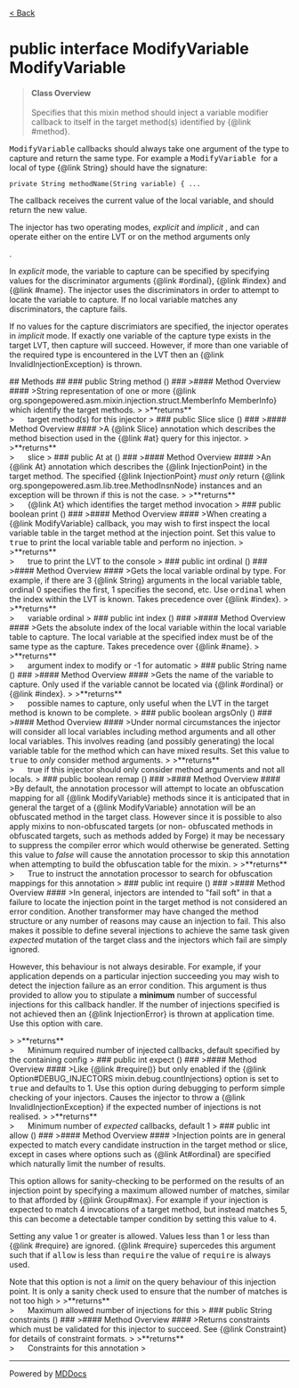 [< Back](../README.md)
# public interface ModifyVariable ModifyVariable #
>#### Class Overview ####
>Specifies that this mixin method should inject a variable modifier callback
 to itself in the target method(s) identified by {@link #method}.
 
 <p><tt>ModifyVariable</tt> callbacks should always take one argument of the
 type to capture and return the same type. For example a <tt>ModifyVariable
 </tt> for a local of type {@link String} should have the signature:</p>
 
 <code>private String methodName(String variable) { ...</code>
 
 <p>The callback receives the current value of the local variable, and should
 return the new value.</p>
 
 <p>The injector has two operating modes, <em>explicit</em> and <em>implicit
 </em>, and can operate either on the entire LVT or on the method arguments
 only</p>.
 
 <p>In <em>explicit</em> mode, the variable to capture can be specified by
 specifying values for the discriminator arguments {@link #ordinal},
 {@link #index} and {@link #name}. The injector uses the discriminators in 
 order to attempt to locate the variable to capture. If no local variable
 matches any discriminators, the capture fails.</p>
 
 <p>If no values for the capture discrimiators are specified, the injector
 operates in <em>implicit</em> mode. If exactly one variable of the capture
 type exists in the target LVT, then capture will succeed. However, if more
 than one variable of the required type is encountered in the LVT then an
 {@link InvalidInjectionException} is thrown.</p>
## Methods ##
### public String method () ###
>#### Method Overview ####
>String representation of one or more
 {@link org.spongepowered.asm.mixin.injection.struct.MemberInfo 
 MemberInfo} which identify the target methods.
>
>**returns**<br />
>&nbsp;&nbsp;&nbsp;&nbsp;&nbsp;&nbsp;target method(s) for this injector
>
### public Slice slice () ###
>#### Method Overview ####
>A {@link Slice} annotation which describes the method bisection used in
 the {@link #at} query for this injector.
>
>**returns**<br />
>&nbsp;&nbsp;&nbsp;&nbsp;&nbsp;&nbsp;slice
>
### public At at () ###
>#### Method Overview ####
>An {@link At} annotation which describes the {@link InjectionPoint} in
 the target method. The specified {@link InjectionPoint} <i>must only</i>
 return {@link org.spongepowered.asm.lib.tree.MethodInsnNode} instances
 and an exception will be thrown if this is not the case.
>
>**returns**<br />
>&nbsp;&nbsp;&nbsp;&nbsp;&nbsp;&nbsp;{@link At} which identifies the target method invocation
>
### public boolean print () ###
>#### Method Overview ####
>When creating a {@link ModifyVariable} callback, you may wish to first
 inspect the local variable table in the target method at the injection
 point. Set this value to <tt>true</tt> to print the local variable table
 and perform no injection.
>
>**returns**<br />
>&nbsp;&nbsp;&nbsp;&nbsp;&nbsp;&nbsp;true to print the LVT to the console
>
### public int ordinal () ###
>#### Method Overview ####
>Gets the local variable ordinal by type. For example, if there are 3
 {@link String} arguments in the local variable table, ordinal 0 specifies
 the first, 1 specifies the second, etc. Use <tt>ordinal</tt> when the
 index within the LVT is known. Takes precedence over {@link #index}.
>
>**returns**<br />
>&nbsp;&nbsp;&nbsp;&nbsp;&nbsp;&nbsp;variable ordinal
>
### public int index () ###
>#### Method Overview ####
>Gets the absolute index of the local variable within the local variable
 table to capture. The local variable at the specified index must be of
 the same type as the capture. Takes precedence over {@link #name}.
>
>**returns**<br />
>&nbsp;&nbsp;&nbsp;&nbsp;&nbsp;&nbsp;argument index to modify or -1 for automatic
>
### public String name () ###
>#### Method Overview ####
>Gets the name of the variable to capture. Only used if the variable
 cannot be located via {@link #ordinal} or {@link #index}.
>
>**returns**<br />
>&nbsp;&nbsp;&nbsp;&nbsp;&nbsp;&nbsp;possible names to capture, only useful when the LVT in the target
      method is known to be complete.
>
### public boolean argsOnly () ###
>#### Method Overview ####
>Under normal circumstances the injector will consider all local variables
 including method arguments and all other local variables. This involves
 reading (and possibly generating) the local variable table for the method
 which can have mixed results. Set this value to <tt>true</tt> to <i>only
 </i> consider method arguments.
>
>**returns**<br />
>&nbsp;&nbsp;&nbsp;&nbsp;&nbsp;&nbsp;true if this injector should only consider method arguments and
      not all locals.
>
### public boolean remap () ###
>#### Method Overview ####
>By default, the annotation processor will attempt to locate an
 obfuscation mapping for all {@link ModifyVariable} methods since it is
 anticipated that in general the target of a {@link ModifyVariable}
 annotation will be an obfuscated method in the target class. However 
 since it is possible to also apply mixins to non-obfuscated targets (or
 non- obfuscated methods in obfuscated targets, such as methods added by
 Forge) it may be necessary to suppress the compiler error which would
 otherwise be generated. Setting this value to <em>false</em> will cause
 the annotation processor to skip this annotation when attempting to build
 the obfuscation table for the mixin.
>
>**returns**<br />
>&nbsp;&nbsp;&nbsp;&nbsp;&nbsp;&nbsp;True to instruct the annotation processor to search for
      obfuscation mappings for this annotation
>
### public int require () ###
>#### Method Overview ####
>In general, injectors are intended to "fail soft" in that a failure to
 locate the injection point in the target method is not considered an
 error condition. Another transformer may have changed the method
 structure or any number of reasons may cause an injection to fail. This
 also makes it possible to define several injections to achieve the same
 task given <em>expected</em> mutation of the target class and the
 injectors which fail are simply ignored.
 
 <p>However, this behaviour is not always desirable. For example, if your
 application depends on a particular injection succeeding you may wish to
 detect the injection failure as an error condition. This argument is thus
 provided to allow you to stipulate a <b>minimum</b> number of successful
 injections for this callback handler. If the number of injections
 specified is not achieved then an {@link InjectionError} is thrown at
 application time. Use this option with care.</p>
>
>**returns**<br />
>&nbsp;&nbsp;&nbsp;&nbsp;&nbsp;&nbsp;Minimum required number of injected callbacks, default specified
      by the containing config
>
### public int expect () ###
>#### Method Overview ####
>Like {@link #require()} but only enabled if the
 {@link Option#DEBUG_INJECTORS mixin.debug.countInjections} option is set
 to <tt>true</tt> and defaults to 1. Use this option during debugging to
 perform simple checking of your injectors. Causes the injector to throw
 a {@link InvalidInjectionException} if the expected number of injections
 is not realised.
>
>**returns**<br />
>&nbsp;&nbsp;&nbsp;&nbsp;&nbsp;&nbsp;Minimum number of <em>expected</em> callbacks, default 1
>
### public int allow () ###
>#### Method Overview ####
>Injection points are in general expected to match every candidate
 instruction in the target method or slice, except in cases where options
 such as {@link At#ordinal} are specified which naturally limit the number
 of results.
 
 <p>This option allows for sanity-checking to be performed on the results
 of an injection point by specifying a maximum allowed number of matches,
 similar to that afforded by {@link Group#max}. For example if your
 injection is expected to match 4 invocations of a target method, but
 instead matches 5, this can become a detectable tamper condition by
 setting this value to <tt>4</tt>.
 
 <p>Setting any value 1 or greater is allowed. Values less than 1 or less
 than {@link #require} are ignored. {@link #require} supercedes this
 argument such that if <tt>allow</tt> is less than <tt>require</tt> the
 value of <tt>require</tt> is always used.</p>
 
 <p>Note that this option is not a <i>limit</i> on the query behaviour of
 this injection point. It is only a sanity check used to ensure that the
 number of matches is not too high
>
>**returns**<br />
>&nbsp;&nbsp;&nbsp;&nbsp;&nbsp;&nbsp;Maximum allowed number of injections for this
>
### public String constraints () ###
>#### Method Overview ####
>Returns constraints which must be validated for this injector to
 succeed. See {@link Constraint} for details of constraint formats.
>
>**returns**<br />
>&nbsp;&nbsp;&nbsp;&nbsp;&nbsp;&nbsp;Constraints for this annotation
>

---
Powered by [MDDocs](https://github.com/VRCube/MDDocs)